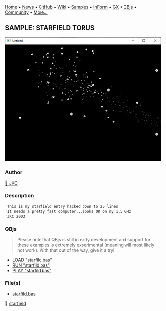 [Home](https://qb64.com) • [News](../../news.md) • [GitHub](https://github.com/QB64Official/qb64) • [Wiki](https://github.com/QB64Official/qb64/wiki) • [Samples](../../samples.md) • [InForm](../../inform.md) • [GX](../../gx.md) • [QBjs](../../qbjs.md) • [Community](../../community.md) • [More...](../../more.md)

## SAMPLE: STARFIELD TORUS

![screenshot.png](img/screenshot.png)

### Author

[🐝 JKC](../jkc.md) 

### Description

```text
'This is my starfield entry hacked down to 25 lines
'It needs a pretty fast computer...looks OK on my 1.5 GHz
'JKC 2003
```

### QBjs

> Please note that QBjs is still in early development and support for these examples is extremely experimental (meaning will most likely not work). With that out of the way, give it a try!

* [LOAD "starfild.bas"](https://v6p9d9t4.ssl.hwcdn.net/html/6029471/index.html?src=https://qb64.com/samples/starfield-torus/src/starfild.bas)
* [RUN "starfild.bas"](https://v6p9d9t4.ssl.hwcdn.net/html/6029471/index.html?mode=auto&src=https://qb64.com/samples/starfield-torus/src/starfild.bas)
* [PLAY "starfild.bas"](https://v6p9d9t4.ssl.hwcdn.net/html/6029471/index.html?mode=play&src=https://qb64.com/samples/starfield-torus/src/starfild.bas)

### File(s)

* [starfild.bas](src/starfild.bas)

🔗 [starfield](../starfield.md)

